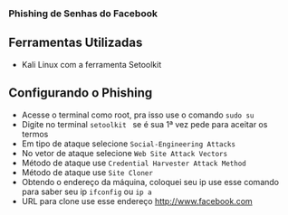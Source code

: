 ### Phishing de Senhas do Facebook
## Ferramentas Utilizadas

- Kali Linux com a ferramenta Setoolkit

## Configurando o Phishing
- Acesse o terminal como root, pra isso use o comando ``` sudo su ```
- Digite no terminal ``` setoolkit  ``` se é sua 1ª vez pede para aceitar os termos
- Em tipo de ataque selecione ``` Social-Engineering Attacks ```
- No vetor de ataque selecione ``` Web Site Attack Vectors ```
- Método de ataque use ```Credential Harvester Attack Method ```
- Método de ataque use ``` Site Cloner ```
- Obtendo o endereço da máquina, coloquei seu ip use esse comando para saber seu ip  ``` ifconfig ``` ou ``` ip a ```
- URL para clone use esse endereço http://www.facebook.com

